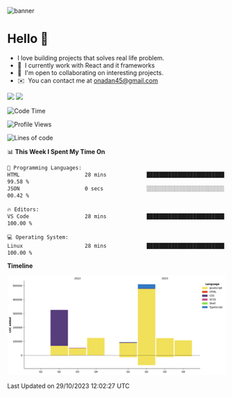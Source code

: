 ![banner](https://user-images.githubusercontent.com/62123454/216628064-7412e2dc-e26d-4825-8d7d-d97aa6700a17.png)


# Hello 👋

- I love building projects that solves real life problem.
- 🧠  I currently work with React and it frameworks
- 🤝  I'm open to collaborating on interesting projects.
- ✉️  You can contact me at [onadan45@gmail.com](mailto:onadan45@gmail.com)

<img src="https://github-profile-summary-cards.vercel.app/api/cards/profile-details?username=onadan&theme=dracula" />
<img src="https://github-readme-stats.vercel.app/api/top-langs/?username=onadan&layout=donut" />

<!--START_SECTION:waka-->
![Code Time](http://img.shields.io/badge/Code%20Time-1%2C123%20hrs%2048%20mins-blue)

![Profile Views](http://img.shields.io/badge/Profile%20Views-0-blue)

![Lines of code](https://img.shields.io/badge/From%20Hello%20World%20I%27ve%20Written-1.3%20million%20lines%20of%20code-blue)

📊 **This Week I Spent My Time On** 

```text
💬 Programming Languages: 
HTML                     28 mins             █████████████████████████   99.58 % 
JSON                     0 secs              ░░░░░░░░░░░░░░░░░░░░░░░░░   00.42 % 

🔥 Editors: 
VS Code                  28 mins             █████████████████████████   100.00 % 

💻 Operating System: 
Linux                    28 mins             █████████████████████████   100.00 % 
```

**Timeline**

![Lines of Code chart](https://raw.githubusercontent.com/onadan/onadan/main/assets/bar_graph.png)


 Last Updated on 29/10/2023 12:02:27 UTC
<!--END_SECTION:waka-->
